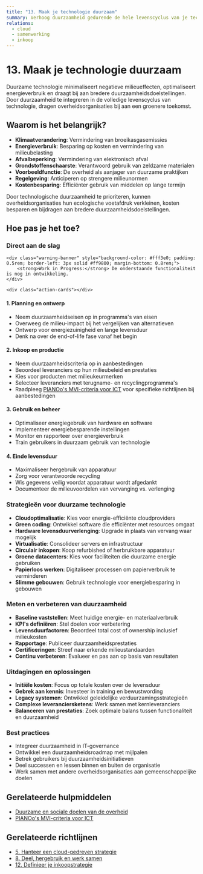 ```yaml
---
title: "13. Maak je technologie duurzaam"
summary: Verhoog duurzaamheid gedurende de hele levenscyclus van je technologie.
relations:
  - cloud
  - samenwerking
  - inkoop
---
```


# 13. Maak je technologie duurzaam

Duurzame technologie minimaliseert negatieve milieueffecten, optimaliseert energieverbruik en draagt bij aan bredere duurzaamheidsdoelstellingen. Door duurzaamheid te integreren in de volledige levenscyclus van technologie, dragen overheidsorganisaties bij aan een groenere toekomst.

## Waarom is het belangrijk?

- **Klimaatverandering**: Vermindering van broeikasgasemissies
- **Energieverbruik**: Besparing op kosten en vermindering van milieubelasting
- **Afvalbeperking**: Vermindering van elektronisch afval
- **Grondstoffenschaarste**: Verantwoord gebruik van zeldzame materialen
- **Voorbeeldfunctie**: De overheid als aanjager van duurzame praktijken
- **Regelgeving**: Anticiperen op strengere milieunormen
- **Kostenbesparing**: Efficiënter gebruik van middelen op lange termijn

Door technologische duurzaamheid te prioriteren, kunnen overheidsorganisaties hun ecologische voetafdruk verkleinen, kosten besparen en bijdragen aan bredere duurzaamheidsdoelstellingen.

## Hoe pas je het toe?

<div class="direct-aan-de-slag">
    <h3>Direct aan de slag</h3>

    <div class="warning-banner" style="background-color: #fff3e0; padding: 0.5rem; border-left: 3px solid #ff9800; margin-bottom: 0.8rem;">
        <strong>Work in Progress:</strong> De onderstaande functionaliteit is nog in ontwikkeling.
    </div>

    <div class="action-cards"></div>
</div>

#### 1. Planning en ontwerp

- Neem duurzaamheidseisen op in programma's van eisen
- Overweeg de milieu-impact bij het vergelijken van alternatieven
- Ontwerp voor energiezuinigheid en lange levensduur
- Denk na over de end-of-life fase vanaf het begin

#### 2. Inkoop en productie

- Neem duurzaamheidscriteria op in aanbestedingen
- Beoordeel leveranciers op hun milieubeleid en prestaties
- Kies voor producten met milieukeurmerken
- Selecteer leveranciers met terugname- en recyclingprogramma's
- Raadpleeg [PIANOo's MVI-criteria voor ICT](https://www.pianoo.nl/nl/themas/maatschappelijk-verantwoord-inkopen/productgroepen-en-mvi-criteria) voor specifieke richtlijnen bij aanbestedingen

#### 3. Gebruik en beheer

- Optimaliseer energiegebruik van hardware en software
- Implementeer energiebesparende instellingen
- Monitor en rapporteer over energieverbruik
- Train gebruikers in duurzaam gebruik van technologie

#### 4. Einde levensduur

- Maximaliseer hergebruik van apparatuur
- Zorg voor verantwoorde recycling
- Wis gegevens veilig voordat apparatuur wordt afgedankt
- Documenteer de milieuvoordelen van vervanging vs. verlenging

### Strategieën voor duurzame technologie

- **Cloudoptimalisatie**: Kies voor energie-efficiënte cloudproviders
- **Green coding**: Ontwikkel software die efficiënter met resources omgaat
- **Hardware levensduurverlenging**: Upgrade in plaats van vervang waar mogelijk
- **Virtualisatie**: Consolideer servers en infrastructuur
- **Circulair inkopen**: Koop refurbished of herbruikbare apparatuur
- **Groene datacenters**: Kies voor faciliteiten die duurzame energie gebruiken
- **Papierloos werken**: Digitaliseer processen om papierverbruik te verminderen
- **Slimme gebouwen**: Gebruik technologie voor energiebesparing in gebouwen

### Meten en verbeteren van duurzaamheid

- **Baseline vaststellen**: Meet huidige energie- en materiaalverbruik
- **KPI's definiëren**: Stel doelen voor verbetering
- **Levensduurfactoren**: Beoordeel total cost of ownership inclusief milieukosten
- **Rapportage**: Publiceer duurzaamheidsprestaties
- **Certificeringen**: Streef naar erkende milieustandaarden
- **Continu verbeteren**: Evalueer en pas aan op basis van resultaten

### Uitdagingen en oplossingen

- **Initiële kosten**: Focus op totale kosten over de levensduur
- **Gebrek aan kennis**: Investeer in training en bewustwording
- **Legacy systemen**: Ontwikkel geleidelijke verduurzamingsstrategieën
- **Complexe leveranciersketens**: Werk samen met kernleveranciers
- **Balanceren van prestaties**: Zoek optimale balans tussen functionaliteit en duurzaamheid

### Best practices

- Integreer duurzaamheid in IT-governance
- Ontwikkel een duurzaamheidsroadmap met mijlpalen
- Betrek gebruikers bij duurzaamheidsinitiatieven
- Deel successen en lessen binnen en buiten de organisatie
- Werk samen met andere overheidsorganisaties aan gemeenschappelijke doelen

## Gerelateerde hulpmiddelen

- [Duurzame en sociale doelen van de overheid](https://www.denkdoeduurzaam.nl/doelen)
- [PIANOo's MVI-criteria voor ICT](https://www.pianoo.nl/nl/themas/maatschappelijk-verantwoord-inkopen/productgroepen-en-mvi-criteria)

## Gerelateerde richtlijnen

- [5. Hanteer een cloud-gedreven strategie](../cloud/index.md)
- [8. Deel, hergebruik en werk samen](../samenwerking/index.md)
- [12. Definieer je inkoopstrategie](../inkoop/index.md)
